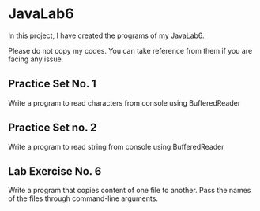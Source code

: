 # JavaLab6
In this project, I have created the programs of my JavaLab6.

Please do not copy my codes. You can take reference from them if you are facing any issue.

## Practice Set No. 1
Write a program to read characters from console using BufferedReader

## Practice Set no. 2
Write a program to read string from console using BufferedReader

## Lab Exercise No. 6
Write a program that copies content of one file to another. Pass the names of the files through command-line arguments.